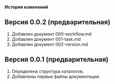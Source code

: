 
**История изменений**  

**Версия 0.0.2 (предварительная)**  
----------------------------------
1) Добавлен документ 000-workflow.md  
2) Добавлен документ 001-task.md  
3) Добавлен документ 002-version.md  

**Версия 0.0.1 (предварительная)**  
----------------------------------

1) Определена структура каталогов.  
2) Добавлены первые файлы документации.  


